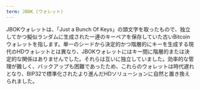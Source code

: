 ```yaml
---
term: JBOK (ウォレット)
---
```


JBOKウォレットは、「Just a Bunch Of Keys」の頭文字を取ったもので、独立してかつ擬似ランダムに生成された一連のキーペアを保存していた古いBitcoinウォレットを指します。単一のシードから決定的かつ階層的にキーを生成する現代のHDウォレットとは異なり、JBOKウォレットにはキー間に階層的または決定的な関係はありませんでした。それらは互いに独立していました。効率的な管理が難しく、バックアップも困難であったため、これらのウォレットは時代遅れとなり、BIP32で標準化されたより進んだHDソリューションに自然と置き換えられました。